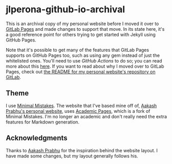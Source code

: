 # jlperona-github-io-archival

This is an archival copy of my personal website before I moved it over to [GitLab Pages](https://gitlab.com/jlperona/jlperona.gitlab.io) and made changes to support that move.
In its state here, it's a good reference point for others trying to get started with Jekyll using GitHub Pages.

Note that it's possible to get many of the features that GitLab Pages supports on GitHub Pages too, such as using any gem instead of just the whitelisted ones.
You'll need to use _GitHub Actions_ to do so; you can read more about this [here](https://jekyllrb.com/docs/continuous-integration/github-actions/).
If you want to read about why I moved over to GitLab Pages, check out [the README for my personal website's repository on GitLab](https://gitlab.com/jlperona/jlperona.gitlab.io#choice-of-host).

## Theme

I use [Minimal Mistakes](https://mmistakes.github.io/minimal-mistakes/).
The website that I've based mine off of, [Aakash Prabhu's personal website](http://aakprabhu.com/), uses [Academic Pages](https://github.com/academicpages/academicpages.github.io), which is a fork of Minimal Mistakes.
I'm no longer an academic and don't really need the extra features for Markdown generation.

## Acknowledgments

Thanks to [Aakash Prabhu](http://aakprabhu.com/) for the inspiration behind the website layout.
I have made some changes, but my layout generally follows his.
